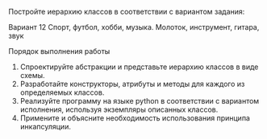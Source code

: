 Постройте иерархию классов в соответствии с вариантом задания:

Вариант 12 Спорт, футбол, хобби, музыка. Молоток, инструмент, гитара, звук 

Порядок выполнения работы 
1. Спроектируйте абстракции и представьте иерархию классов в виде схемы.
2. Разработайте конструкторы, атрибуты и методы для каждого из определяемых классов.
3. Реализуйте программу на языке python в соответствии с вариантом исполнения, используя экземпляры описанных классов.
4. Примените и объясните необходимость использования принципа инкапсуляции.

